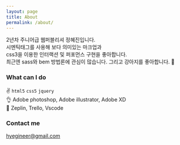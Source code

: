 ```yaml
---
layout: page
title: About
permalink: /about/
---
```


2년차 주니어급 웹퍼블리셔 정혜진입니다.<br>
시멘틱태그를 사용해 보다 의미있는 마크업과<br>
css3을 이용한 인터랙션 및 퍼포먼스 구현을 좋아합니다.<br>최근엔 sass와 bem 방법론에 관심이 많습니다.
그리고 강아지를 좋아합니다. :dog:

### What can I do

:v: ```html5``` ```css5``` ```jquery```
<br>
:ok_hand: Adobe photoshop, Adobe illustrator, Adobe XD <br>
:raised_hands: Zeplin, Trello, Vscode 

### Contact me

[hyegineer@gmail.com](mailto:hyegineer@gmail.com)